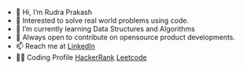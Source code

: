 - 👋 Hi, I’m Rudra Prakash
- 👀 Interested to solve real world problems using code.
- 🌱 I’m currently learning Data Structures and Algorithms
- 💞️ Always open to contribute on opensource product developments.
- 📫 Reach me at [LinkedIn](https://www.linkedin.com/in/rudra-prakash-edamalapaati/)
- 👨‍💻 Coding Profile [HackerRank](https://www.hackerrank.com/edamalapatirudr1)  [Leetcode](https://leetcode.com/Rudraprakash054/)

<!---
Rudraprakash054/Rudraprakash054 is a ✨ special ✨ repository because its `README.md` (this file) appears on your GitHub profile.
You can click the Preview link to take a look at your changes.
--->

